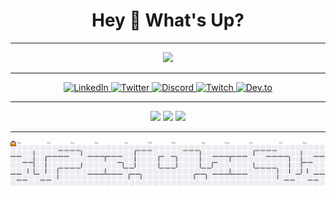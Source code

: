 <h1 align="center">Hey 👋 What's Up?</h1>

---

<div align="center">
  <img src="https://skillicons.dev/icons?i=html,css,js,ts,react,nodejs,express,mongodb,nextjs,mysql,postgresql,rest,postman,tailwind,docker,git,figma,adobe" height="120" />
</div>

---

<div align="center">
  <a href="https://www.linkedin.com/in/alexsagar/">
    <img src="https://img.shields.io/static/v1?message=LinkedIn&logo=linkedin&color=0077B5&logoColor=white&style=for-the-badge" alt="LinkedIn" />
  </a>
  <a href="https://twitter.com/alexsagar">
    <img src="https://img.shields.io/static/v1?message=Twitter&logo=twitter&color=1DA1F2&logoColor=white&style=for-the-badge" alt="Twitter" />
  </a>
  <a href="https://discord.gg/yourdiscord">
    <img src="https://img.shields.io/static/v1?message=Discord&logo=discord&color=7289DA&logoColor=white&style=for-the-badge" alt="Discord" />
  </a>
  <a href="https://twitch.tv/alexsagar">
    <img src="https://img.shields.io/static/v1?message=Twitch&logo=twitch&color=9146FF&logoColor=white&style=for-the-badge" alt="Twitch" />
  </a>
  <a href="https://dev.to/alexsagar">
    <img src="https://img.shields.io/static/v1?message=dev.to&logo=dev.to&color=0A0A0A&logoColor=white&style=for-the-badge" alt="Dev.to" />
  </a>
</div>

---

<!-- STATS (consistent Tokyonight theme) -->
<div align="center">

  <span>
    <img src="https://github-readme-stats.vercel.app/api/top-langs?username=alexsagar&layout=compact&langs_count=8&theme=tokyonight&hide_border=true" height="150" />
  </span>
  
  <span>
    <img src="https://github-readme-stats.vercel.app/api?username=alexsagar&show_icons=true&theme=tokyonight&hide_border=true" height="150" />
  </span>

  <span>
    <img src="https://github-readme-streak-stats.herokuapp.com?user=alexsagar&theme=tokyonight&hide_border=true" height="150" />
  </span>

</div>



---

<div align="center">
  <img src="https://raw.githubusercontent.com/alexsagar/alexsagar/main/dist/pacman-contribution-graph.svg" alt="PacMan Contribution Graph" />
</div>
